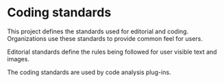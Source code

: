 Coding standards
================

This project defines the standards used for editorial and coding.  Organizations
use these standards to provide common feel for users.
	
Editorial standards define the rules being followed for user visible text
and images.
	
The coding standards are used by code analysis plug-ins.
